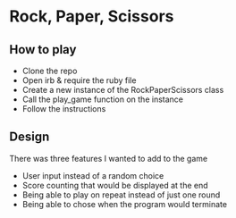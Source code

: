 # Rock, Paper, Scissors

## How to play

- Clone the repo
- Open irb & require the ruby file
- Create a new instance of the RockPaperScissors class
- Call the play_game function on the instance
- Follow the instructions 


## Design

There was three features I wanted to add to the game

- User input instead of a random choice
- Score counting that would be displayed at the end
- Being able to play on repeat instead of just one round
- Being able to chose when the program would terminate
